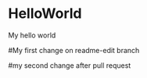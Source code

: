 # HelloWorld
My hello world

#My first change on readme-edit branch

#my second change after pull request
